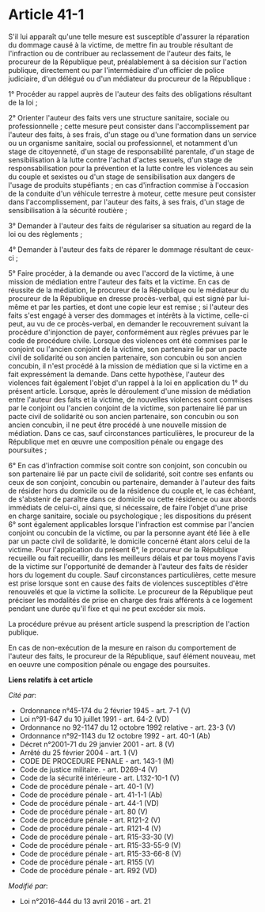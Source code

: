 # Article 41-1

S'il lui apparaît qu'une telle mesure est susceptible d'assurer la réparation du dommage causé à la victime, de mettre fin au
trouble résultant de l'infraction ou de contribuer au reclassement de l'auteur des faits, le procureur de la République peut,
préalablement à sa décision sur l'action publique, directement ou par l'intermédiaire d'un officier de police judiciaire,
d'un délégué ou d'un médiateur du procureur de la République : 

1° Procéder au rappel auprès de l'auteur des faits des obligations résultant de la loi ; 

2° Orienter l'auteur des faits vers une structure sanitaire, sociale ou professionnelle ; cette mesure peut consister dans
l'accomplissement par l'auteur des faits, à ses frais, d'un stage ou d'une formation dans un service ou un organisme
sanitaire, social ou professionnel, et notamment d'un stage de citoyenneté, d'un stage de responsabilité parentale, d'un
stage de sensibilisation à la lutte contre l'achat d'actes sexuels, d'un stage de responsabilisation pour la prévention et la
lutte contre les violences au sein du couple et sexistes ou d'un stage de sensibilisation aux dangers de l'usage de produits
stupéfiants ; en cas d'infraction commise à l'occasion de la conduite d'un véhicule terrestre à moteur, cette mesure peut
consister dans l'accomplissement, par l'auteur des faits, à ses frais, d'un stage de sensibilisation à la sécurité
routière ; 

3° Demander à l'auteur des faits de régulariser sa situation au regard de la loi ou des règlements ; 

4° Demander à l'auteur des faits de réparer le dommage résultant de ceux-ci ; 

5° Faire procéder, à la demande ou avec l'accord de la victime, à une mission de médiation entre l'auteur des faits et la
victime. En cas de réussite de la médiation, le procureur de la République ou le médiateur du procureur de la République en
dresse procès-verbal, qui est signé par lui-même et par les parties, et dont une copie leur est remise ; si l'auteur des
faits s'est engagé à verser des dommages et intérêts à la victime, celle-ci peut, au vu de ce procès-verbal, en demander le
recouvrement suivant la procédure d'injonction de payer, conformément aux règles prévues par le code de procédure civile.
Lorsque des violences ont été commises par le conjoint ou l'ancien conjoint de la victime, son partenaire lié par un pacte
civil de solidarité ou son ancien partenaire, son concubin ou son ancien concubin, il n'est procédé à la mission de médiation
que si la victime en a fait expressément la demande. Dans cette hypothèse, l'auteur des violences fait également l'objet d'un
rappel à la loi en application du 1° du présent article. Lorsque, après le déroulement d'une mission de médiation entre
l'auteur des faits et la victime, de nouvelles violences sont commises par le conjoint ou l'ancien conjoint de la victime,
son partenaire lié par un pacte civil de solidarité ou son ancien partenaire, son concubin ou son ancien concubin, il ne peut
être procédé à une nouvelle mission de médiation. Dans ce cas, sauf circonstances particulières, le procureur de la
République met en œuvre une composition pénale ou engage des poursuites ; 

6° En cas d'infraction commise soit contre son conjoint, son concubin ou son partenaire lié par un pacte civil de solidarité,
soit contre ses enfants ou ceux de son conjoint, concubin ou partenaire, demander à l'auteur des faits de résider hors du
domicile ou de la résidence du couple et, le cas échéant, de s'abstenir de paraître dans ce domicile ou cette résidence ou
aux abords immédiats de celui-ci, ainsi que, si nécessaire, de faire l'objet d'une prise en charge sanitaire, sociale ou
psychologique ; les dispositions du présent 6° sont également applicables lorsque l'infraction est commise par l'ancien
conjoint ou concubin de la victime, ou par la personne ayant été liée à elle par un pacte civil de solidarité, le domicile
concerné étant alors celui de la victime. Pour l'application du présent 6°, le procureur de la République recueille ou fait
recueillir, dans les meilleurs délais et par tous moyens l'avis de la victime sur l'opportunité de demander à l'auteur des
faits de résider hors du logement du couple. Sauf circonstances particulières, cette mesure est prise lorsque sont en cause
des faits de violences susceptibles d'être renouvelés et que la victime la sollicite. Le procureur de la République peut
préciser les modalités de prise en charge des frais afférents à ce logement pendant une durée qu'il fixe et qui ne peut
excéder six mois. 

La procédure prévue au présent article suspend la prescription de l'action publique. 

En cas de non-exécution de la mesure en raison du comportement de l'auteur des faits, le procureur de la République, sauf
élément nouveau, met en oeuvre une composition pénale ou engage des poursuites.

**Liens relatifs à cet article**

_Cité par_:

  - Ordonnance n°45-174 du 2 février 1945 - art. 7-1 (V)
  - Loi n°91-647 du 10 juillet 1991 - art. 64-2 (VD)
  - Ordonnance no 92-1147 du 12 octobre 1992 relative  - art. 23-3 (V)
  - Ordonnance n°92-1143 du 12 octobre 1992 - art. 40-1 (Ab)
  - Décret n°2001-71 du 29 janvier 2001 - art. 8 (V)
  - Arrêté du 25 février 2004 - art. 1 (V)
  - CODE DE PROCEDURE PENALE - art. 143-1 (M)
  - Code de justice militaire. - art. D269-4 (V)
  - Code de la sécurité intérieure - art. L132-10-1 (V)
  - Code de procédure pénale - art. 40-1 (V)
  - Code de procédure pénale - art. 41-1-1 (Ab)
  - Code de procédure pénale - art. 44-1 (VD)
  - Code de procédure pénale - art. 80 (V)
  - Code de procédure pénale - art. R121-2 (V)
  - Code de procédure pénale - art. R121-4 (V)
  - Code de procédure pénale - art. R15-33-30 (V)
  - Code de procédure pénale - art. R15-33-55-9 (V)
  - Code de procédure pénale - art. R15-33-66-8 (V)
  - Code de procédure pénale - art. R155 (V)
  - Code de procédure pénale - art. R92 (VD)

_Modifié par_:

  - Loi n°2016-444 du 13 avril 2016 - art. 21
